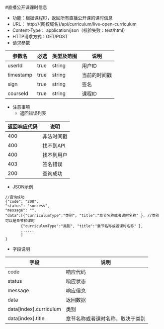 #直播公开课课时信息
* 功能：根据课程ID，返回所有直播公开课的课时信息
* URL： http://{网校域名}/api/curriculum/live-open-curriculum
* Content-Type： application/json（校验失败：text/html）
* HTTP请求方式：GET/POST
* 请求参数

|参数名|	必选|	类型及范围|	说明|
|----|----|----|----|
| userId | true | string | 用户ID | 
| timestamp | true | string | 当前的时间戳 |
| sign | true | string | 签名 |
| courseId | true | string | 课程ID |

* 注意事项
  * 返回错误列表

| 返回响应代码 | 说明     |
|----------- | -------- |
|400         | 非法时间戳 |
|400         |	找不到API|
|400         |	找不到用户|
|403         |	签名错误  |
|200         |	查询成功  |

* JSON示例
````
//查询成功
{"code": "200",
"status": "success",
"message": "",
"data":[{"curriculumType":"类别", "title":"章节名称或者课时名称" }, //类别可以是章节和课时
       {"curriculumType":"类别", "title":"章节名称或者课时名称" },
       ......
       ]
}
````

* 字段说明

|字段|	说明|
|---|----|
|code|	响应代码|
|status|	响应状态|
|message|	响应信息|
|data|	返回数据|
|data[index].curriculum	|类别|
|data[index].title|	章节名称或者课时名称，取决于类别|